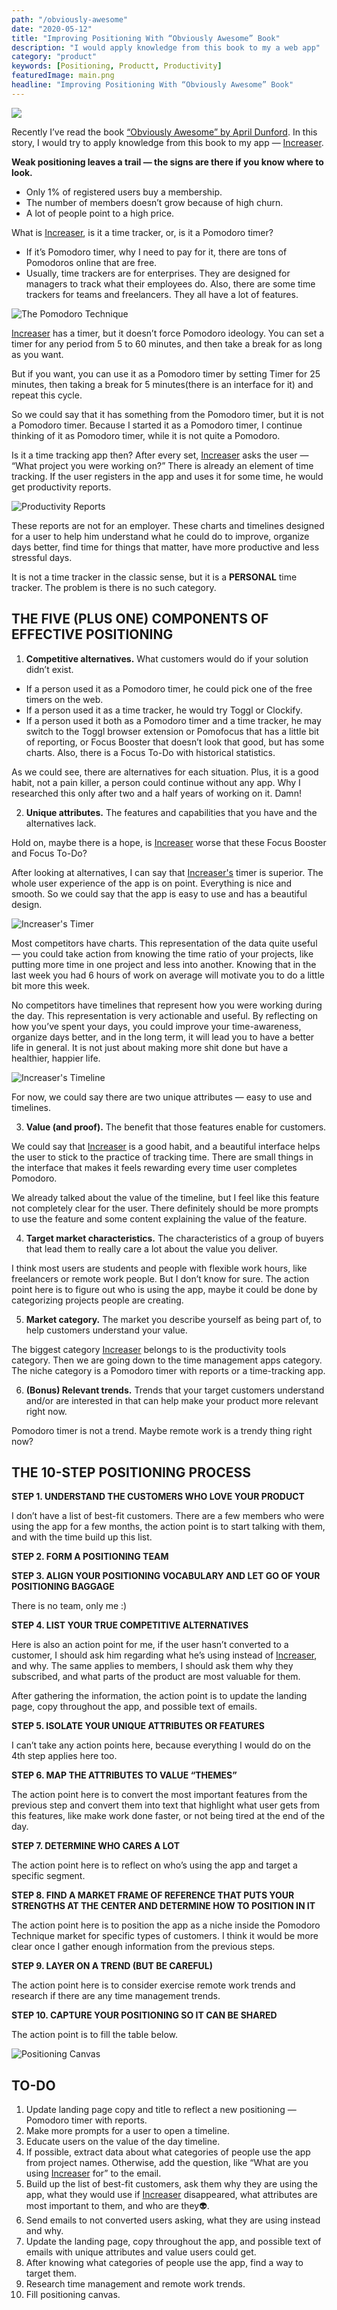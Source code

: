```yaml
---
path: "/obviously-awesome"
date: "2020-05-12"
title: "Improving Positioning With “Obviously Awesome” Book"
description: "I would apply knowledge from this book to my a web app"
category: "product"
keywords: [Positioning, Productt, Productivity]
featuredImage: main.png
headline: "Improving Positioning With “Obviously Awesome” Book"
---
```


![](/main.png)

Recently I’ve read the book [“Obviously Awesome” by April Dunford](https://booksconcepts.com/obviously-awesome-by-april-dunford/). In this story, I would try to apply knowledge from this book to my app — [Increaser](https://increaser.org).

**Weak positioning leaves a trail — the signs are there if you know where to look.**

* Only 1% of registered users buy a membership.
* The number of members doesn’t grow because of high churn.
* A lot of people point to a high price.

What is [Increaser](https://increaser.org), is it a time tracker, or, is it a Pomodoro timer?

* If it’s Pomodoro timer, why I need to pay for it, there are tons of Pomodoros online that are free.
* Usually, time trackers are for enterprises. They are designed for managers to track what their employees do. Also, there are some time trackers for teams and freelancers. They all have a lot of features.

![The Pomodoro Technique](/pomodoro.jpg)

[Increaser](https://increaser.org) has a timer, but it doesn’t force Pomodoro ideology. You can set a timer for any period from 5 to 60 minutes, and then take a break for as long as you want.

But if you want, you can use it as a Pomodoro timer by setting Timer for 25 minutes, then taking a break for 5 minutes(there is an interface for it) and repeat this cycle.

So we could say that it has something from the Pomodoro timer, but it is not a Pomodoro timer. Because I started it as a Pomodoro timer, I continue thinking of it as Pomodoro timer, while it is not quite a Pomodoro.

Is it a time tracking app then? After every set, [Increaser](https://increaser.org) asks the user — “What project you were working on?” There is already an element of time tracking. If the user registers in the app and uses it for some time, he would get productivity reports.

![Productivity Reports](/reports.png)

These reports are not for an employer. These charts and timelines designed for a user to help him understand what he could do to improve, organize days better, find time for things that matter, have more productive and less stressful days.

It is not a time tracker in the classic sense, but it is a **PERSONAL** time tracker. The problem is there is no such category.

## THE FIVE (PLUS ONE) COMPONENTS OF EFFECTIVE POSITIONING

1. **Competitive alternatives.** What customers would do if your solution didn’t exist.

* If a person used it as a Pomodoro timer, he could pick one of the free timers on the web.
* If a person used it as a time tracker, he would try Toggl or Clockify.
* If a person used it both as a Pomodoro timer and a time tracker, he may switch to the Toggl browser extension or Pomofocus that has a little bit of reporting, or Focus Booster that doesn’t look that good, but has some charts. Also, there is a Focus To-Do with historical statistics.

As we could see, there are alternatives for each situation. Plus, it is a good habit, not a pain killer, a person could continue without any app. Why I researched this only after two and a half years of working on it. Damn!

2. **Unique attributes.** The features and capabilities that you have and the alternatives lack.

Hold on, maybe there is a hope, is [Increaser](https://increaser.org) worse that these Focus Booster and Focus To-Do?

After looking at alternatives, I can say that [Increaser's](https://increaser.org) timer is superior. The whole user experience of the app is on point. Everything is nice and smooth. So we could say that the app is easy to use and has a beautiful design.

![Increaser's Timer](/timer.png)

Most competitors have charts. This representation of the data quite useful — you could take action from knowing the time ratio of your projects, like putting more time in one project and less into another. Knowing that in the last week you had 6 hours of work on average will motivate you to do a little bit more this week.

No competitors have timelines that represent how you were working during the day. This representation is very actionable and useful. By reflecting on how you’ve spent your days, you could improve your time-awareness, organize days better, and in the long term, it will lead you to have a better life in general. It is not just about making more shit done but have a healthier, happier life.

![Increaser's Timeline](/timeline.png)

For now, we could say there are two unique attributes — easy to use and timelines.

3. **Value (and proof).** The benefit that those features enable for customers.

We could say that [Increaser](https://increaser.org) is a good habit, and a beautiful interface helps the user to stick to the practice of tracking time. There are small things in the interface that makes it feels rewarding every time user completes Pomodoro.

We already talked about the value of the timeline, but I feel like this feature not completely clear for the user. There definitely should be more prompts to use the feature and some content explaining the value of the feature.

4. **Target market characteristics.** The characteristics of a group of buyers that lead them to really care a lot about the value you deliver.

I think most users are students and people with flexible work hours, like freelancers or remote work people. But I don’t know for sure. The action point here is to figure out who is using the app, maybe it could be done by categorizing projects people are creating.

5. **Market category.** The market you describe yourself as being part of, to help customers understand your value.

The biggest category [Increaser](https://increaser.org) belongs to is the productivity tools category. Then we are going down to the time management apps category. The niche category is a Pomodoro timer with reports or a time-tracking app.

6. **(Bonus) Relevant trends.** Trends that your target customers understand and/or are interested in that can help make your product more relevant right now.

Pomodoro timer is not a trend. Maybe remote work is a trendy thing right now?

## THE 10-STEP POSITIONING PROCESS

**STEP 1. UNDERSTAND THE CUSTOMERS WHO LOVE YOUR PRODUCT**

I don’t have a list of best-fit customers. There are a few members who were using the app for a few months, the action point is to start talking with them, and with the time build up this list.

**STEP 2. FORM A POSITIONING TEAM**

**STEP 3. ALIGN YOUR POSITIONING VOCABULARY AND LET GO OF YOUR POSITIONING BAGGAGE**

There is no team, only me :)

**STEP 4. LIST YOUR TRUE COMPETITIVE ALTERNATIVES**

Here is also an action point for me, if the user hasn’t converted to a customer, I should ask him regarding what he’s using instead of [Increaser](https://increaser.org), and why. The same applies to members, I should ask them why they subscribed, and what parts of the product are most valuable for them.

After gathering the information, the action point is to update the landing page, copy throughout the app, and possible text of emails.

**STEP 5. ISOLATE YOUR UNIQUE ATTRIBUTES OR FEATURES**

I can’t take any action points here, because everything I would do on the 4th step applies here too.

**STEP 6. MAP THE ATTRIBUTES TO VALUE “THEMES”**

The action point here is to convert the most important features from the previous step and convert them into text that highlight what user gets from this features, like make work done faster, or not being tired at the end of the day.

**STEP 7. DETERMINE WHO CARES A LOT**

The action point here is to reflect on who’s using the app and target a specific segment.

**STEP 8. FIND A MARKET FRAME OF REFERENCE THAT PUTS YOUR STRENGTHS AT THE CENTER AND DETERMINE HOW TO POSITION IN IT**

The action point here is to position the app as a niche inside the Pomodoro Technique market for specific types of customers. I think it would be more clear once I gather enough information from the previous steps.

**STEP 9. LAYER ON A TREND (BUT BE CAREFUL)**

The action point here is to consider exercise remote work trends and research if there are any time management trends.

**STEP 10. CAPTURE YOUR POSITIONING SO IT CAN BE SHARED**

The action point is to fill the table below.

![Positioning Canvas](/canvas.png)

## TO-DO

1. Update landing page copy and title to reflect a new positioning — Pomodoro timer with reports.
2. Make more prompts for a user to open a timeline.
3. Educate users on the value of the day timeline.
4. If possible, extract data about what categories of people use the app from project names. Otherwise, add the question, like “What are you using [Increaser](https://increaser.org) for” to the email.
5. Build up the list of best-fit customers, ask them why they are using the app, what they would use if [Increaser](https://increaser.org) disappeared, what attributes are most important to them, and who are they👽.
6. Send emails to not converted users asking, what they are using instead and why.
7. Update the landing page, copy throughout the app, and possible text of emails with unique attributes and value users could get.
8. After knowing what categories of people use the app, find a way to target them.
9. Research time management and remote work trends.
10. Fill positioning canvas.